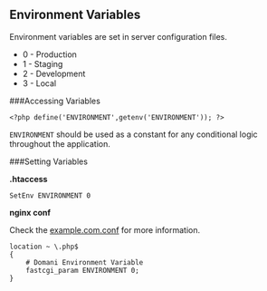 Environment Variables
---------------------

Environment variables are set in server configuration files.

* 0 - Production
* 1 - Staging
* 2 - Development
* 3 - Local

###Accessing Variables

`<?php define('ENVIRONMENT',getenv('ENVIRONMENT')); ?>`

`ENVIRONMENT` should be used as a constant for any conditional logic throughout the application.

###Setting Variables

**.htaccess**

`SetEnv ENVIRONMENT 0`

**nginx conf**

Check the <a href="https://domani.beanstalkapp.com/ds-bootstrap-repository/browse/git/docs/server/example.com.conf">example.com.conf</a> for more information.

	location ~ \.php$
	{
		# Domani Environment Variable
		fastcgi_param ENVIRONMENT 0;
	}